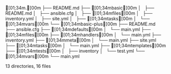[01;34m.[00m
├── README.md
├── [01;34mbasic[00m
│   ├── README.md
│   ├── ansible.cfg
│   ├── [01;34mfiles[00m
│   ├── inventory.yml
│   ├── site.yml
│   ├── [01;34mtasks[00m
│   └── [01;34mvars[00m
└── [01;34mbasic-plus[00m
    ├── README.md
    ├── ansible.cfg
    ├── [01;34mdefaults[00m
    │   └── main.yml
    ├── [01;34mfiles[00m
    ├── [01;34mhandlers[00m
    │   └── main.yml
    ├── inventory.yml
    ├── [01;34mmeta[00m
    │   └── main.yml
    ├── site.yml
    ├── [01;34mtasks[00m
    │   └── main.yml
    ├── [01;34mtemplates[00m
    ├── [01;34mtests[00m
    │   ├── inventory
    │   └── test.yml
    └── [01;34mvars[00m
        └── main.yml

13 directories, 16 files
